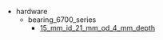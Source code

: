 * hardware
  * bearing_6700_series
    * [15_mm_id_21_mm_od_4_mm_depth](hardware/bearing_6700_series/15_mm_id_21_mm_od_4_mm_depth)
